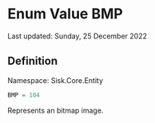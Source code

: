 # Enum Value BMP
Last updated: Sunday, 25 December 2022

## Definition
Namespace: Sisk.Core.Entity

```csharp
BMP = 104
```

Represents an bitmap image.


